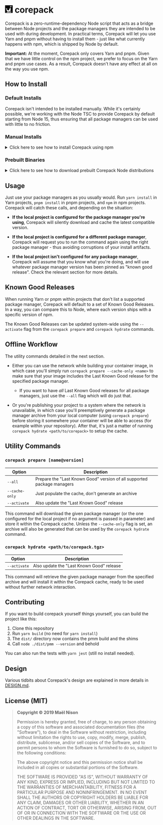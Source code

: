 # <img src="./icon.svg" height="25" /> corepack

Corepack is a zero-runtime-dependency Node script that acts as a bridge between Node projects and the package managers they are intended to be used with during development. In practical terms, Corepack will let you use Yarn and pnpm without having to install them - just like what currently happens with npm, which is shipped by Node by default.

**Important:** At the moment, Corepack only covers Yarn and pnpm. Given that we have little control on the npm project, we prefer to focus on the Yarn and pnpm use cases. As a result, Corepack doesn't have any effect at all on the way you use npm.

## How to Install

### Default Installs

Corepack isn't intended to be installed manually. While it's certainly possible, we're working with the Node TSC to provide Corepack by default starting from Node 15, thus ensuring that all package managers can be used with little to no friction.

### Manual Installs

<details>
<summary>Click here to see how to install Corepack using npm</summary>

First uninstall your global Yarn and pnpm binaries (just leave npm). In general, you'd do this by running the following command:

```shell
npm uninstall -g yarn pnpm

# That should be enough, but if you installed Yarn without going through npm it might
# be more tedious - for example, you might need to run `brew uninstall yarn` as well.
```

Then install Corepack:

```shell
npm install -g corepack
```

We do acknowledge the irony and overhead of using npm to install Corepack, which is at least part of why the preferred option is to use the Corepack version that will be distributed along with Node itself.

</details>

### Prebuilt Binaries

<details>
<summary>Click here to see how to download prebuilt Corepack Node distributions</summary>

We have a few prebuilt Node binaries (based on the [following branch](https://github.com/arcanis/node/tree/mael/pmm)) that you can just download, unpack somewhere, and add to your `PATH` environment variable.

1. Go to [this page](https://github.com/arcanis/pmm/actions?query=workflow%3ABuild)
2. Open the latest build (the one at the top)
3. Download the right artifact (Linux or Darwin)
4. Unzip the artifact, then untar it
5. Add the `node-v15.0.0-nightlyYYYY-MM-DDXXXX-linux-x64/bin` directory to your `$PATH`

</details>

## Usage

Just use your package managers as you usually would. Run `yarn install` in Yarn projects, `pnpm install` in pnpm projects, and `npm` in npm projects. Corepack will catch these calls, and depending on the situation:

- **If the local project is configured for the package manager you're using**, Corepack will silently download and cache the latest compatible version.

- **If the local project is configured for a different package manager**, Corepack will request you to run the command again using the right package manager - thus avoiding corruptions of your install artifacts.

- **If the local project isn't configured for any package manager**, Corepack will assume that you know what you're doing, and will use whatever package manager version has been pinned as "known good release". Check the relevant section for more details.

## Known Good Releases

When running Yarn or pnpm within projects that don't list a supported package manager, Corepack will default to a set of Known Good Releases. In a way, you can compare this to Node, where each version ships with a specific version of npm.

The Known Good Releases can be updated system-wide using the `--activate` flag from the `corepack prepare` and `corepack hydrate` commands.

## Offline Workflow

The utility commands detailed in the next section.

- Either you can use the network while building your container image, in which case you'll simply run `corepack prepare --cache-only <name>` to make sure that your image includes the Last Known Good release for the specified package manager.

  - If you want to have *all* Last Known Good releases for all package managers, just use the `--all` flag which will do just that.

- Or you're publishing your project to a system where the network is unavailable, in which case you'll preemptively generate a package manager archive from your local computer (using `corepack prepare`) before storing it somewhere your container will be able to access (for example within your repository). After that, it's just a matter of running `corepack hydrate <path/to/corepack>` to setup the cache.

## Utility Commands

### `corepack prepare [name@version]`

| Option | Description |
| --- | --- |
| `--all` | Prepare the "Last Known Good" version of all supported package managers |
| `--cache-only` | Just populate the cache, don't generate an archive |
| `--activate` | Also update the "Last Known Good" release |

This command will download the given package manager (or the one configured for the local project if no argument is passed in parameter) and store it within the Corepack cache. Unless the `--cache-only` flag is set, an archive will also be generated that can be used by the `corepack hydrate` command.

### `corepack hydrate <path/to/corepack.tgz>`

| Option | Description |
| --- | --- |
| `--activate` | Also update the "Last Known Good" release |

This command will retrieve the given package manager from the specified archive and will install it within the Corepack cache, ready to be used without further network interaction.

## Contributing

If you want to build corepack yourself things yourself, you can build the project like this:

1. Clone this repository
2. Run `yarn build` (no need for `yarn install`)
3. The `dist/` directory now contains the pmm build and the shims
4. Call `node ./dist/pmm --version` and behold

You can also run the tests with `yarn jest` (still no install needed).

## Design

Various tidbits about Corepack's design are explained in more details in [DESIGN.md](/DESIGN.md).

## License (MIT)

> **Copyright © 2019 Maël Nison**
>
> Permission is hereby granted, free of charge, to any person obtaining a copy of this software and associated documentation files (the "Software"), to deal in the Software without restriction, including without limitation the rights to use, copy, modify, merge, publish, distribute, sublicense, and/or sell copies of the Software, and to permit persons to whom the Software is furnished to do so, subject to the following conditions:
>
> The above copyright notice and this permission notice shall be included in all copies or substantial portions of the Software.
>
> THE SOFTWARE IS PROVIDED "AS IS", WITHOUT WARRANTY OF ANY KIND, EXPRESS OR IMPLIED, INCLUDING BUT NOT LIMITED TO THE WARRANTIES OF MERCHANTABILITY, FITNESS FOR A PARTICULAR PURPOSE AND NONINFRINGEMENT. IN NO EVENT SHALL THE AUTHORS OR COPYRIGHT HOLDERS BE LIABLE FOR ANY CLAIM, DAMAGES OR OTHER LIABILITY, WHETHER IN AN ACTION OF CONTRACT, TORT OR OTHERWISE, ARISING FROM, OUT OF OR IN CONNECTION WITH THE SOFTWARE OR THE USE OR OTHER DEALINGS IN THE SOFTWARE.
